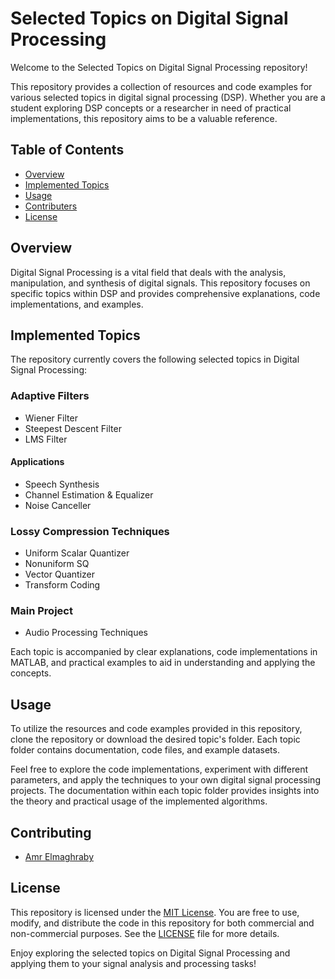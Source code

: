 # Selected Topics on Digital Signal Processing

Welcome to the Selected Topics on Digital Signal Processing repository!

This repository provides a collection of resources and code examples for various selected topics in digital signal processing (DSP). Whether you are a student exploring DSP concepts or a researcher in need of practical implementations, this repository aims to be a valuable reference.

## Table of Contents

- [Overview](#overview)
- [Implemented Topics](#implemented-topics)
- [Usage](#usage)
- [Contributers](#contributers)
- [License](#license)

## Overview

Digital Signal Processing is a vital field that deals with the analysis, manipulation, and synthesis of digital signals. This repository focuses on specific topics within DSP and provides comprehensive explanations, code implementations, and examples.

## Implemented Topics

The repository currently covers the following selected topics in Digital Signal Processing:

### Adaptive Filters
- Wiener Filter
- Steepest Descent Filter
- LMS Filter
#### Applications
- Speech Synthesis
- Channel Estimation & Equalizer
- Noise Canceller
### Lossy Compression Techniques
- Uniform Scalar Quantizer
- Nonuniform SQ
- Vector Quantizer
- Transform Coding
### Main Project
- Audio Processing Techniques

Each topic is accompanied by clear explanations, code implementations in MATLAB, and practical examples to aid in understanding and applying the concepts.

## Usage

To utilize the resources and code examples provided in this repository, clone the repository or download the desired topic's folder. Each topic folder contains documentation, code files, and example datasets.

Feel free to explore the code implementations, experiment with different parameters, and apply the techniques to your own digital signal processing projects. The documentation within each topic folder provides insights into the theory and practical usage of the implemented algorithms.

## Contributing

- [Amr Elmaghraby](https://github.com/Amr-Elmaghraby)

## License

This repository is licensed under the [MIT License](https://github.com/Amr-Elmaghraby/Selected_Topics_On_Signal_Processing/blob/main/LICENSE.md). You are free to use, modify, and distribute the code in this repository for both commercial and non-commercial purposes. See the [LICENSE](https://github.com/Amr-Elmaghraby/Selected_Topics_On_Signal_Processing/blob/main/LICENSE.md) file for more details.

Enjoy exploring the selected topics on Digital Signal Processing and applying them to your signal analysis and processing tasks!